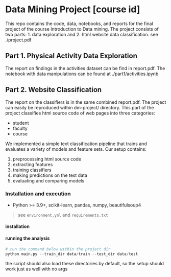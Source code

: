 # Data Mining Project [course id]

This repo contains the code, data, notebooks, and reports for the final project of the course Introduction to Data mining. The project consists of two parts: 1. data exploration and 2. html website data classification. see ./project.pdf

## Part 1. Physical Activity Data Exploration

The report on findings in the activities dataset can be find in report.pdf. The notebook with data manipulations can be found at ./part1/activities.ipynb

## Part 2. Website Classification

The report on the classifiers is in the same combined report.pdf. The project can easily be reproduced within dm-project/ directory. This part of the project classifies html source code of web pages into three categories:

- student
- faculty
- course

We implemented a simple text classification pipeline that trains and evaluates a variety of models and feature sets. Our setup contains:

1. preprocessing html source code
2. extracting features
3. training classifiers
4. making predictions on the test data
5. evaluating and comparing models

### Installation and execution

- Python >= 3.9+, scikit-learn, pandas, numpy, beautifulsoup4

> see `environment.yml` and `requirements.txt`


#### installation

#### running the analysis

```python
# run the command below within the project dir
python main.py --train_dir data/train --test_dir data/test
```

the script should also load these directories by default, so the setup should work just as well with no args
